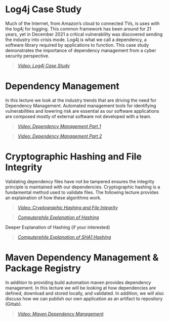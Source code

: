 # Log4j Case Study

Much of the Internet, from Amazon’s cloud to connected TVs, is uses with the log4j for logging.  This common framework has been around for 21 years, yet in December 2021 a critical vulnerability was discovered sending the industry into crisis mode.  Log4j is what we call a dependency, a software library required by applications to function.  This case study demonstrates the importance of dependency management from a cyber security perspective.
> [*Video: Log4j Case Study*](https://auburn.hosted.panopto.com/Panopto/Pages/Viewer.aspx?id=19027d93-3d1d-4601-bf46-aeb300bca4ca)


# Dependency Management
In this lecture we look at the industry trends that are driving the need for Dependency Management.  Automated management tools for identifying vulnerabilities and lowering risk are essential as our software applications are composed mostly of external software not developed with a team.

> [*Video: Dependency Management Part 1*](https://auburn.hosted.panopto.com/Panopto/Pages/Viewer.aspx?id=4bdbc4db-8075-40b7-90ba-aeb300c2c3c7)

>  [*Video: Dependency Management Part 2*](https://auburn.hosted.panopto.com/Panopto/Pages/Viewer.aspx?id=fe818304-e51f-4a5f-95c9-aeb300d3dd1f)

# Cryptographic Hashing and File Integrity
Validating dependency files have not be tampered ensures the integrity principle is maintained with our dependencies.  Cryptographic hashing is a fundamental method used to validate files.  The following lecture provides an explaination of how these algorithms work.

>  [*Video: Cryptographic Hashing and File Integrity*](https://auburn.hosted.panopto.com/Panopto/Pages/Viewer.aspx?id=de8628ee-2690-41f9-9f47-aeb300dfec86)

> [*Computerphile Explanation of Hashing*](https://youtu.be/b4b8ktEV4Bg)

Deeper Explanation of Hashing (if your interested)
> [*Computerphile Explanation of SHA1 Hashing*](https://youtu.be/DMtFhACPnTY)

# Maven Dependency Management & Package Registry
In addition to providing build automation maven provides dependency management.  In this lecture we will be looking at how dependencies are defined, download and stored locally, and validated.  In addition, we will also discuss how we can publish our own application as an artifact to repository (Gitlab).  
> [*Video: Maven Dependency Management*](https://auburn.hosted.panopto.com/Panopto/Pages/Viewer.aspx?id=5e75dd39-517f-432d-9b31-aeb4005f1648)